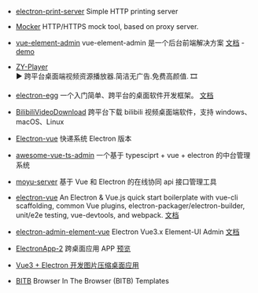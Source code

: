 - [electron-print-server](https://github.com/vast-ru/electron-print-server)
  Simple HTTP printing server
- [Mocker](https://github.com/eshengsky/Mocker)
  HTTP/HTTPS mock tool, based on proxy server.

- [vue-element-admin](https://github.com/PanJiaChen/vue-element-admin)
  vue-element-admin 是一个后台前端解决方案
  [文档](https://panjiachen.github.io/vue-element-admin-site/zh/) - [demo](https://panjiachen.github.io/vue-element-admin)
- [ZY-Player](https://github.com/Hunlongyu/ZY-Player)  
  ▶️ 跨平台桌面端视频资源播放器.简洁无广告.免费高颜值. 🎞
- [electron-egg](https://github.com/wallace5303/electron-egg)
  一个入门简单、跨平台的桌面软件开发框架。
  [文档](https://www.yuque.com/u34495/mivcfg)
- [BilibiliVideoDownload](https://github.com/blogwy/BilibiliVideoDownload)
  跨平台下载 bilibili 视频桌面端软件，支持 windows、macOS、Linux
- [Electron-vue](https://github.com/BossKing-newbie/Electron-vue)
  快递系统 Electron 版本
- [awesome-vue-ts-admin](https://github.com/linuxing3/awesome-vue-ts-admin)
  一个基于 typesciprt + vue + electron 的中台管理系统
- [moyu-server](https://github.com/trueleaf/moyu-server)
  基于 Vue 和 Electron 的在线协同 api 接口管理工具
- [electron-vue](https://github.com/SimulatedGREG/electron-vue)
  An Electron & Vue.js quick start boilerplate with vue-cli scaffolding, common Vue plugins, electron-packager/electron-builder, unit/e2e testing, vue-devtools, and webpack.
  [文档](https://simulatedgreg.gitbooks.io/electron-vue/content/cn/)
- [electron-admin-element-vue](https://github.com/lqsong/electron-admin-element-vue)
  Electron Vue3.x Element-UI Admin
  [文档](http://admin-element-vue.liqingsong.cc/)
- [ElectronApp-2](https://github.com/jiqiangzhu/ElectronApp-2)
  跨桌面应用 APP
  [预览](https://www.bilibili.com/video/BV1Fh41187EJ/)
- [Vue3 + Electron 开发图片压缩桌面应用](https://www.vue-js.com/topic/6022286496b2cb0032c389c6)
- [BITB](https://github.com/mrd0x/BITB)
  Browser In The Browser (BITB) Templates
